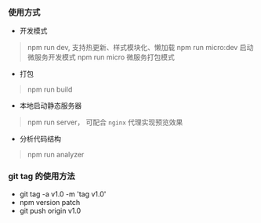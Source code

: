 ### 使用方式
- 开发模式
> npm run dev, 支持热更新、样式模块化、懒加载
> npm run micro:dev 启动微服务开发模式
> npm run micro 微服务打包模式

- 打包
> npm run build

- 本地启动静态服务器
> npm run server， 可配合 `nginx` 代理实现预览效果

- 分析代码结构
> npm run analyzer

### git tag 的使用方法
- git tag -a v1.0 -m 'tag v1.0'
- npm version patch
- git push origin v1.0
